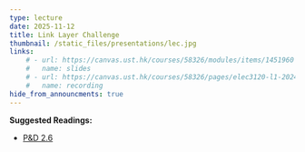 ```yaml
---
type: lecture
date: 2025-11-12
title: Link Layer Challenge
thumbnail: /static_files/presentations/lec.jpg
links: 
    # - url: https://canvas.ust.hk/courses/58326/modules/items/1451960
    #   name: slides
    # - url: https://canvas.ust.hk/courses/58326/pages/elec3120-l1-2024-11-05-15-00
    #   name: recording  
hide_from_announcments: true
---
```

**Suggested Readings:**
- [P&D 2.6](https://book.systemsapproach.org/direct/ethernet.html)

